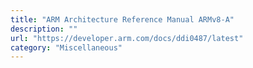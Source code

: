 ```yaml
---
title: "ARM Architecture Reference Manual ARMv8-A"
description: ""
url: "https://developer.arm.com/docs/ddi0487/latest"
category: "Miscellaneous"
---
```

